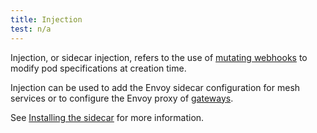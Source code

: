 ```yaml
---
title: Injection
test: n/a
---
```


Injection, or sidecar injection, refers to the use of [mutating webhooks](https://kubernetes.io/docs/reference/access-authn-authz/extensible-admission-controllers/) to modify pod specifications at creation time.

Injection can be used to add the Envoy sidecar configuration for mesh services or to configure the Envoy proxy of [gateways](/es/docs/reference/glossary/#gateway).

See [Installing the sidecar](/es/docs/setup/additional-setup/sidecar-injection) for more information.
